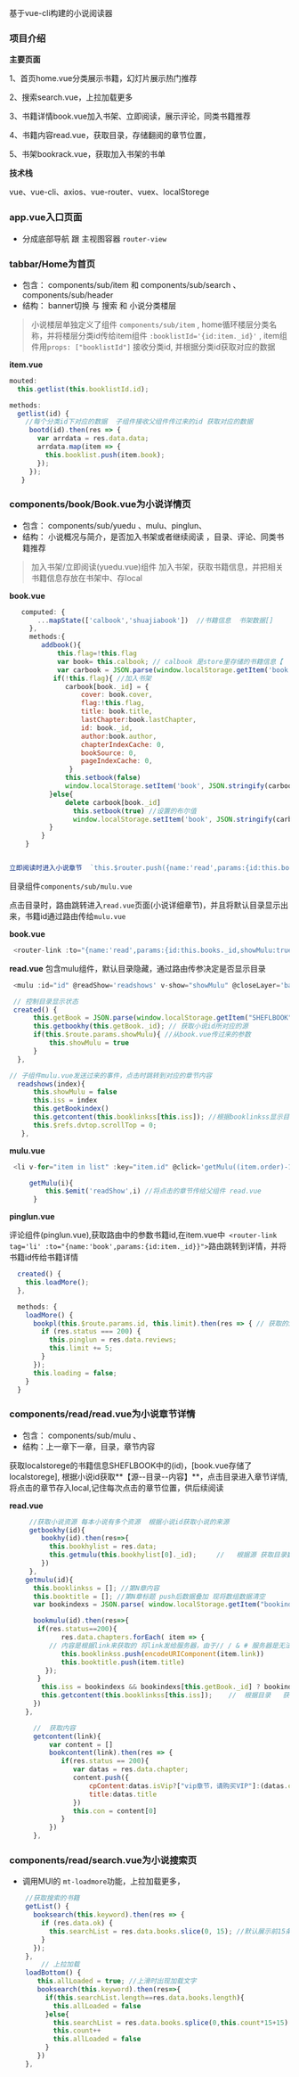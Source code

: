 基于vue-cli构建的小说阅读器
### 项目介绍
**主要页面**

1、首页home.vue分类展示书籍，幻灯片展示热门推荐

2、搜索search.vue，上拉加载更多

3、书籍详情book.vue加入书架、立即阅读，展示评论，同类书籍推荐

4、书籍内容read.vue，获取目录，存储翻阅的章节位置，

5、书架bookrack.vue，获取加入书架的书单


**技术栈**

vue、vue-cli、axios、vue-router、vuex、localStorege

### app.vue入口页面

 - 分成底部导航 跟 主视图容器 `router-view`

### tabbar/Home为首页

 - 包含： components/sub/item 和 components/sub/search 、components/sub/header 
 - 结构： banner切换 与 搜索 和 小说分类楼层
 >  小说楼层单独定义了组件 `components/sub/item` , home循环楼层分类名称，并将楼层分类id传给item组件 `:booklistId='{id:item._id}'` , item组件用`props: ["booklistId"]` 接收分类id, 并根据分类id获取对应的数据

 **item.vue**
 ```javascript
 mouted:
   this.getlist(this.booklistId.id);

 methods:
   getlist(id) {
     //每个分类id下对应的数据  子组件接收父组件传过来的id 获取对应的数据
      bootd(id).then(res => {
        var arrdata = res.data.data;
        arrdata.map(item => {
          this.booklist.push(item.book);
        });
      });
    }

 ```


###  components/book/Book.vue为小说详情页

- 包含： components/sub/yuedu 、mulu、pinglun、
- 结构： 小说概况与简介，是否加入书架或者继续阅读 ，目录、评论、同类书籍推荐

> 加入书架/立即阅读(yuedu.vue)组件
 加入书架，获取书籍信息，并把相关书籍信息存放在书架中、存local

 **book.vue**

```javascript
   computed: {
       ...mapState(['calbook','shuajiabook'])  //书籍信息  书架数据[]
     },
     methods:{
        addbook(){
            this.flag=!this.flag
            var book= this.calbook; // calbook 是store里存储的书籍信息【  SHEFLBOOK  】
            var carbook = JSON.parse(window.localStorage.getItem('book') || '{}')
           if(!this.flag){ //加入书架
              carbook[book._id] = {
                  cover: book.cover,
                  flag:!this.flag,
                  title: book.title,
                  lastChapter:book.lastChapter,
                  id: book._id,
                  author:book.author,
                  chapterIndexCache: 0,
                  bookSource: 0,
                  pageIndexCache: 0,
               }
              this.setbook(false)
              window.localStorage.setItem('book', JSON.stringify(carbook))
          }else{
              delete carbook[book._id]
                this.setbook(true) //设置的布尔值
                window.localStorage.setItem('book', JSON.stringify(carbook))
          }
        }
    }


立即阅读时进入小说章节  `this.$router.push({name:'read',params:{id:this.booklinks}})`

```

 目录组件`components/sub/mulu.vue`

点击目录时，路由跳转进入`read.vue`页面(小说详细章节)，并且将默认目录显示出来，书籍id通过路由传给`mulu.vue`

**book.vue**

```javascript
 <router-link :to="{name:'read',params:{id:this.books._id,showMulu:true}}" class="mulu" tag="p">

```
**read.vue** 包含mulu组件，默认目录隐藏，通过路由传参决定是否显示目录

```javascript
 <mulu :id="id" @readShow='readshows' v-show="showMulu" @closeLayer='backGo()'></mulu>

 // 控制目录显示状态
 created() {
      this.getBook = JSON.parse(window.localStorage.getItem("SHEFLBOOK")); // book/book.vue 存储的书籍信息
      this.getbookhy(this.getBook._id); // 获取小说id所对应的源   
      if(this.$route.params.showMulu){ //从book.vue传过来的参数
          this.showMulu = true
      }
  },

// 子组件mulu.vue发送过来的事件，点击时跳转到对应的章节内容
  readshows(index){
      this.showMulu = false
      this.iss = index
      this.getBookindex()
      this.getcontent(this.booklinkss[this.iss]); //根据booklinkss显示目录章节
      this.$refs.dvtop.scrollTop = 0;
   },

```
**mulu.vue**

```javascript
 <li v-for="item in list" :key="item.id" @click='getMulu((item.order)-1)'>{{item.title}} <em style="color:red">{{item.isVip?'vip':null}}</em></li>

     getMulu(i){
         this.$emit('readShow',i) //将点击的章节传给父组件 read.vue
      }

```




**pinglun.vue**

 评论组件(pinglun.vue),获取路由中的参数书籍id,在item.vue中` <router-link tag='li' :to="{name:'book',params:{id:item._id}}">`路由跳转到详情，并将书籍id传给书籍详情

```javascript
  created() {
    this.loadMore();
  },

  methods: {
    loadMore() {
      bookpl(this.$route.params.id, this.limit).then(res => { // 获取的item组件的路由参数 书籍id
        if (res.status === 200) {
          this.pinglun = res.data.reviews;
          this.limit += 5;
        }
      });
      this.loading = false;
    }
  }

```


###  components/read/read.vue为小说章节详情

- 包含： components/sub/mulu 、
- 结构：上一章下一章，目录，章节内容

 获取localstorege的书籍信息SHEFLBOOK中的(id)，[book.vue存储了localstorege], 根据小说id获取**【源--目录--内容】**，点击目录进入章节详情,将点击的章节存入local,记住每次点击的章节位置，供后续阅读

 **read.vue**

```javascript
     //获取小说资源 每本小说有多个资源  根据小说id获取小说的来源
     getbookhy(id){
        bookhy(id).then(res=>{
          this.bookhylist = res.data;
          this.getmulu(this.bookhylist[0]._id);     //   根据源 获取目录数据 默认第一个源
        })
     },
    getmulu(id){
      this.booklinkss = []; //第N章内容
      this.booktitle = []; //第N章标题 push后数据叠加 现将数组数据清空
      var bookindexs = JSON.parse( window.localStorage.getItem("bookindex") || "{}" ); //章节位置

      bookmulu(id).then(res=>{
       if(res.status==200){
             res.data.chapters.forEach( item => {
          // 内容是根据link来获取的 将link发给服务器，由于// / & # 服务器是无法识别的 所以需要对link转码  最后服务器返回内容   
             this.booklinkss.push(encodeURIComponent(item.link))
             this.booktitle.push(item.title)
         });
       }
        this.iss = bookindexs && bookindexs[this.getBook._id] ? bookindexs[this.getBook._id].bookindex  : this.iss;
        this.getcontent(this.booklinkss[this.iss]);    //  根据目录   获取内容   
      })
    },

      //  获取内容
      getcontent(link){
          var content = []
          bookcontent(link).then(res => {
             if(res.status == 200){
                var datas = res.data.chapter;
                content.push({
                    cpContent:datas.isVip?["vip章节，请购买VIP"]:(datas.cpContent ? datas.cpContent.split("\n") : datas.body.split("\n")),
                    title:datas.title
                })
                this.con = content[0]
             }
          })
      },
 ```

###  components/read/search.vue为小说搜索页
- 调用MUI的  `mt-loadmore`功能，上拉加载更多，
```JavaScript
    //获取搜索的书籍
    getList() {
      booksearch(this.keyword).then(res => {
        if (res.data.ok) {
          this.searchList = res.data.books.slice(0, 15); //默认展示前15条数据
        }
      });
    },
        // 上拉加载
    loadBottom() {
       this.allLoaded = true; //上滑时出现加载文字
       booksearch(this.keyword).then(res=>{
         if(this.searchList.length==res.data.books.length){
           this.allLoaded = false
         }else{
           this.searchList = res.data.books.splice(0,this.count*15+15)  //每次拉动时在现有基础上加15条 cout++
           this.count++
           this.allLoaded = false 
         }
       })
    },
```
